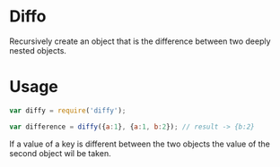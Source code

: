 # Diffo

Recursively create an object that is the difference between two deeply nested objects.

# Usage

```javascript
var diffy = require('diffy');

var difference = diffy({a:1}, {a:1, b:2}); // result -> {b:2}
```
If a value of a key is different between the two objects the value of the second object wil be taken.